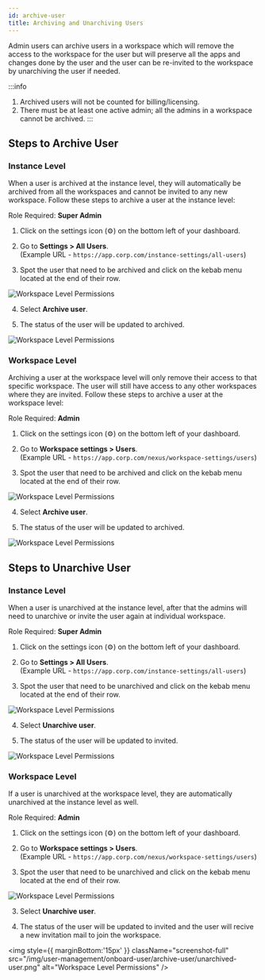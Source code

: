 ```yaml
---
id: archive-user
title: Archiving and Unarchiving Users
---
```


Admin users can archive users in a workspace which will remove the access to the workspace for the user but will preserve all the apps and changes done by the user and the user can be re-invited to the workspace by unarchiving the user if needed.

:::info
1. Archived users will not be counted for billing/licensing.
2. There must be at least one active admin; all the admins in a workspace cannot be archived.
:::

## Steps to Archive User

### Instance Level

When a user is archived at the instance level, they will automatically be archived from all the workspaces and cannot be invited to any new workspace. Follow these steps to archive a user at the instance level:

Role Required: **Super Admin** <br/>

1. Click on the settings icon (⚙️) on the bottom left of your dashboard.

2. Go to **Settings > All Users**. <br/> 
    (Example URL - `https://app.corp.com/instance-settings/all-users`)

3. Spot the user that need to be archived and click on the kebab menu located at the end of their row. 

<img className="screenshot-full" src="/img/user-management/onboard-user/archive-user/sh-archive-user-menu.png" alt="Workspace Level Permissions" />

4. Select **Archive user**.

5. The status of the user will be updated to archived.

<img className="screenshot-full" src="/img/user-management/onboard-user/archive-user/sh-archived-user.png" alt="Workspace Level Permissions" />

### Workspace Level

Archiving a user at the workspace level will only remove their access to that specific workspace. The user will still have access to any other workspaces where they are invited. Follow these steps to archive a user at the workspace level:

Role Required: **Admin** <br/>

1. Click on the settings icon (⚙️) on the bottom left of your dashboard.

2. Go to **Workspace settings > Users**. <br/> 
    (Example URL - `https://app.corp.com/nexus/workspace-settings/users`)

3. Spot the user that need to be archived and click on the kebab menu located at the end of their row. 

<img className="screenshot-full" src="/img/user-management/onboard-user/archive-user/archive-user-menu.png" alt="Workspace Level Permissions" />

4. Select **Archive user**.

5. The status of the user will be updated to archived.

<img className="screenshot-full" src="/img/user-management/onboard-user/archive-user/archived-user.png" alt="Workspace Level Permissions" />

## Steps to Unarchive User

### Instance Level

When a user is unarchived at the instance level, after that the admins will need to unarchive or invite the user again at individual workspace.

Role Required: **Super Admin** <br/>

1. Click on the settings icon (⚙️) on the bottom left of your dashboard.

2. Go to **Settings > All Users**. <br/> 
    (Example URL - `https://app.corp.com/instance-settings/all-users`)

3. Spot the user that need to be unarchived and click on the kebab menu located at the end of their row. 

<img className="screenshot-full" src="/img/user-management/onboard-user/archive-user/sh-unarchive-user-menu.png" alt="Workspace Level Permissions" />

4. Select **Unarchive user**.

5. The status of the user will be updated to invited.

<img className="screenshot-full" src="/img/user-management/onboard-user/archive-user/sh-unarchived-user.png" alt="Workspace Level Permissions" />

### Workspace Level

If a user is unarchived at the workspace level, they are automatically unarchived at the instance level as well.

Role Required: **Admin** <br/>

1. Click on the settings icon (⚙️) on the bottom left of your dashboard.

2. Go to **Workspace settings > Users**. <br/> 
    (Example URL - `https://app.corp.com/nexus/workspace-settings/users`)

3. Spot the user that need to be unarchived and click on the kebab menu located at the end of their row. 

<img className="screenshot-full" src="/img/user-management/onboard-user/archive-user/unarchive-user-menu.png" alt="Workspace Level Permissions" />

3. Select **Unarchive user**.

4. The status of the user will be updated to invited and the user will recive a new invitation mail to join the workspace.

<img style={{ marginBottom:'15px' }} className="screenshot-full" src="/img/user-management/onboard-user/archive-user/unarchived-user.png" alt="Workspace Level Permissions" />
